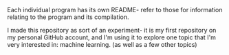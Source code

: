 Each individual program has its own README-
refer to those for information relating to the program and its compilation.

I made this repository as sort of an experiment- it is my first repository on
my personal GitHub account, and I'm using it to explore one topic that I'm
very interested in: machine learning. (as well as a few other topics)